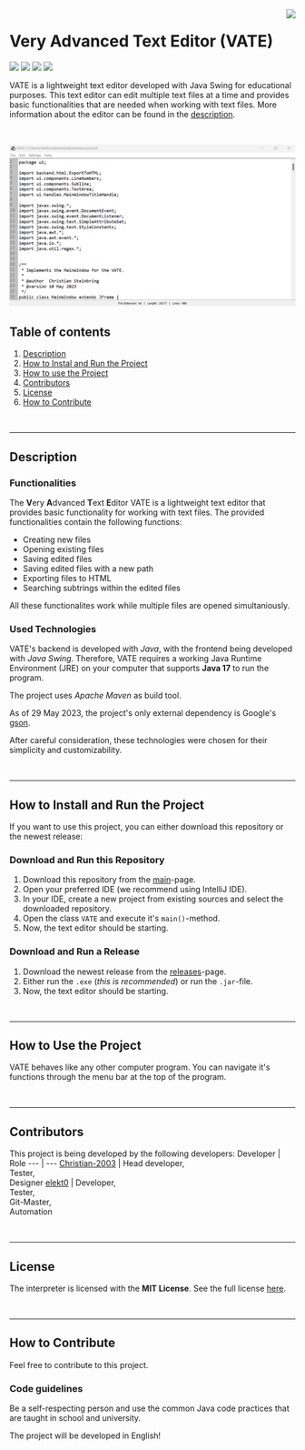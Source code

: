 <img src="res/icon256x256.ico" height="100" align="right">

# Very Advanced Text Editor (VATE)
![](https://img.shields.io/github/contributors/Christian-2003/VATE?color=green)
![](https://img.shields.io/github/languages/code-size/Christian-2003/VATE)
![](https://img.shields.io/github/license/Christian-2003/VATE?color=red
)
![](https://img.shields.io/github/issues/Christian-2003/VATE)


VATE is a lightweight text editor developed with Java Swing for educational purposes. This text editor can edit multiple text files at a time and provides basic functionalities that are needed when working with text files. More information about the editor can be found in the [description](#description).

<br>

![](res/VATE_Main_Window.png)
<br>

## Table of contents
1. [Description](#description)
2. [How to Instal and Run the Project](#how-to-install-and-run-the-project)
3. [How to use the Project](#how-to-use-the-project)
4. [Contributors](#contributors)
5. [License](#license)
6. [How to Contribute](#how-to-contribute)

<br>

***
## Description
### Functionalities
The **V**ery **A**dvanced **T**ext **E**ditor VATE is a lightweight text editor that provides basic functionality for working with text files. The provided functionalities contain the following functions:

* Creating new files
* Opening existing files
* Saving edited files
* Saving edited files with a new path
* Exporting files to HTML
* Searching subtrings within the edited files

All these functionalites work while multiple files are opened simultaniously.

### Used Technologies
VATE's backend is developed with _Java_, with the frontend being developed with _Java Swing_. Therefore, VATE requires a working Java Runtime Environment (JRE) on your computer that supports **Java 17** to run the program.

The project uses _Apache Maven_ as build tool.

As of 29 May 2023, the project's only external dependency is Google's [gson](https://mvnrepository.com/artifact/com.google.code.gson/gson).

After careful consideration, these technologies were chosen for their simplicity and customizability.

<br>

***
## How to Install and Run the Project
If you want to use this project, you can either download this repository or the newest release:

### Download and Run this Repository
1. Download this repository from the [main](https://github.com/Christian-2003/VATE)-page.
2. Open your preferred IDE (we recommend using IntelliJ IDE).
3. In your IDE, create a new project from existing sources and select the downloaded repository.
4. Open the class `VATE` and execute it's `main()`-method.
5. Now, the text editor should be starting.

### Download and Run a Release
1. Download the newest release from the [releases](https://github.com/Christian-2003/VATE/releases)-page.
2. Either run the `.exe` (_this is recommended_) or run the `.jar`-file.
3. Now, the text editor should be starting.

<br>

***
## How to Use the Project
VATE behaves like any other computer program. You can navigate it's functions through the menu bar at the top of the program.

<br>

***
## Contributors
This project is being developed by the following developers:
Developer | Role
--- | ---
[Christian-2003](https://github.com/Christian-2003) | Head developer,<br>Tester,<br>Designer
[elekt0](https://github.com/Elekt0) | Developer,<br>Tester,<br>Git-Master,<br>Automation

<br>

***
## License
The interpreter is licensed with the **MIT License**. See the full license [here](LICENSE.txt).

<br>

***
## How to Contribute
Feel free to contribute to this project.

### Code guidelines
Be a self-respecting person and use the common Java code practices that are taught in school and university.

The project will be developed in English!
